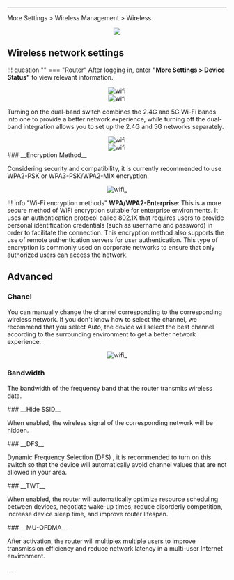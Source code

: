 ---

More Settings  > Wireless Management > Wireless
<div style="text-align: center;">
	<img class="boxshadow" src="/images/wireless01.png">
</div>

## **Wireless network settings**

!!! question ""
	=== "Router"
		After logging in, enter __"More Settings > Device Status"__ to view relevant information.
		<div style="text-align: center;">
			<img alt="wifi" class="boxshadow" src="/images/more.png">
		</div>
		<div style="text-align: center;">
			<img alt="wifi" class="boxshadow" src="/images/wireless010.png">
		</div>


Turning on the dual-band switch combines the 2.4G and 5G Wi-Fi bands into one to provide a better network experience, while turning off the dual-band integration allows you to set up the 2.4G and 5G networks separately.

<div style="text-align: center;">
    <img alt="wifi" class="boxshadow" src="/images/wifi.png">
</div>
<div style="text-align: center;">
    <img alt="wifi" class="boxshadow" src="/images/wireless000.png">
</div>
### __Encryption Method__
<p class="text">
 Considering security and compatibility, it is currently recommended to use WPA2-PSK or WPA3-PSK/WPA2-MIX encryption.
</p>
<div style="text-align: center;">
    <img alt="wifi_" class="boxshadow" src="/images/wifi02.png">
</div>



!!! info "Wi-Fi encryption methods"	
	__WPA/WPA2-Enterprise__: This is a more secure method of WiFi encryption suitable for enterprise environments. It uses an authentication protocol called 802.1X that requires users to provide personal identification credentials (such as username and password) in order to facilitate the connection. This encryption method also supports the use of remote authentication servers for user authentication. This type of encryption is commonly used on corporate networks to ensure that only authorized users can access the network.



## __Advanced__
### __Chanel__
<p class="text">
 You can manually change the channel corresponding to the corresponding wireless network. If you don't know how to select the channel, we recommend that you select Auto, the device will select the best channel according to the surrounding environment to get a better network experience.
</p>

<div style="text-align: center;">
    <img alt="wifi_" class="boxshadow" src="/images/wifi_01.png">
</div>

### __Bandwidth__
<p class="text">
 The bandwidth of the frequency band that the router transmits wireless data.
</p>
### __Hide SSID__
<p class="text">
When enabled, the wireless signal of the corresponding network will be hidden.
</p>
### __DFS__
<p class="text">
Dynamic Frequency Selection (DFS) , it is recommended to turn on this switch so that the device will automatically avoid channel values that are not allowed in your area.
</p>
### __TWT__
<p class="text">
When enabled, the router will automatically optimize resource scheduling between devices, negotiate wake-up times, reduce disorderly competition, increase device sleep time, and improve router lifespan.
</p>
### __MU-OFDMA__
<p class="text">
After activation, the router will multiplex multiple users to improve transmission efficiency and reduce network latency in a multi-user Internet environment.
</p>
___